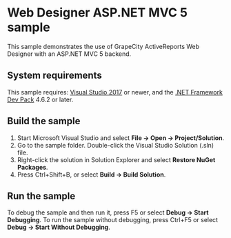 # Web Designer ASP.NET MVC 5 sample

This sample demonstrates the use of GrapeCity ActiveReports Web Designer with an
ASP.NET MVC 5 backend.

## System requirements

This sample requires:
[Visual Studio 2017](https://visualstudio.microsoft.com/vs/) or newer, and
the [.NET Framework Dev Pack](https://www.microsoft.com/net/download) 4.6.2 or later.

## Build the sample

1. Start Microsoft Visual Studio and select **File → Open →
   Project/Solution**.
2. Go to the sample folder. Double-click the Visual Studio Solution (.sln)
   file.
3. Right-click the solution in Solution Explorer and select **Restore NuGet
   Packages**.
4. Press Ctrl+Shift+B, or select **Build → Build Solution**.

## Run the sample

To debug the sample and then run it, press F5 or select **Debug → Start
Debugging**. To run the sample without debugging, press Ctrl+F5 or select
**Debug → Start Without Debugging**.
